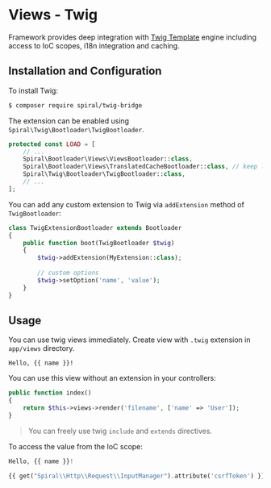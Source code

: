 # Views - Twig
Framework provides deep integration with [Twig Template](https://twig.symfony.com/) engine including access to IoC
scopes, i18n integration and caching.

## Installation and Configuration
To install Twig:

```bash
$ composer require spiral/twig-bridge
```

The extension can be enabled using `Spiral\Twig\Bootloader\TwigBootloader`.

```php
protected const LOAD = [
    // ...
    Spiral\Bootloader\Views\ViewsBootloader::class,
    Spiral\Bootloader\Views\TranslatedCacheBootloader::class, // keep localized views in separate cache files
    Spiral\Twig\Bootloader\TwigBootloader::class,
    // ...
];
```

You can add any custom extension to Twig via `addExtension` method of `TwigBootloader`:

```php
class TwigExtensionBootloader extends Bootloader
{
    public function boot(TwigBootloader $twig)
    {
        $twig->addExtension(MyExtension::class);
    
        // custom options
        $twig->setOption('name', 'value');
    }
}
```

## Usage
You can use twig views immediately. Create view with `.twig` extension in `app/views` directory.

```twig
Hello, {{ name }}!
```

You can use this view without an extension in your controllers:

```php
public function index()
{
    return $this->views->render('filename', ['name' => 'User']);
}
```

> You can freely use twig `include` and `extends` directives.

To access the value from the IoC scope:

```php
Hello, {{ name }}!

{{ get("Spiral\\Http\\Request\\InputManager").attribute('csrfToken') }}
```